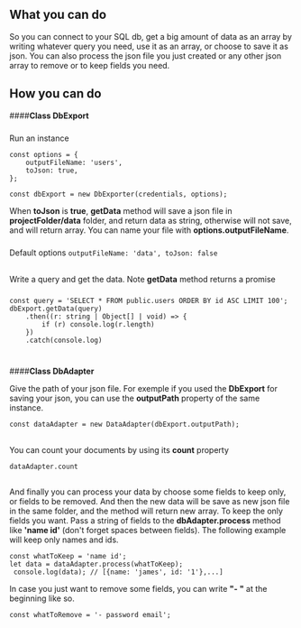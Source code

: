 ## What you can do
So you can connect to your SQL db, get a big amount of 
data as an array by writing whatever query you need, use it as an array,
or choose to save it as json. You can also process the json file
you just created or any other json array to remove or to keep fields you
need.

## How you can do

####**Class DbExport**
#####
Run an instance
~~~
const options = {
    outputFileName: 'users',
    toJson: true,
};

const dbExport = new DbExporter(credentials, options);
~~~
When **toJson** is **true**, **getData** method will save a json file in **projectFolder/data** folder, and return 
data as string, otherwise will not save, and will return array. You can name your file with **options.outputFileName**.
#####
Default options
`outputFileName: 'data', toJson: false`
##
Write a query and get the data. Note **getData** method returns a promise
#####
~~~
const query = 'SELECT * FROM public.users ORDER BY id ASC LIMIT 100';
dbExport.getData(query)
    .then((r: string | Object[] | void) => {
        if (r) console.log(r.length)
    })
    .catch(console.log)
~~~
#
####**Class DbAdapter**

Give the path of your json file. For exemple if you used the **DbExport** for saving your json, you can use the **outputPath** property of the same instance.

`const dataAdapter = new DataAdapter(dbExport.outputPath);`
##
You can count your documents by using its **count** property

`dataAdapter.count`
##

And finally you can process your data by choose some 
fields to keep only, or fields to be removed. And 
then the new data will be save as new json file in 
the same folder, and the method will return new array.
To keep the only fields you want. Pass a string of fields to the 
**dbAdapter.process** method like **'name id'** (don't forget spaces between fields).
The following example will keep only names and ids.
~~~
const whatToKeep = 'name id';
let data = dataAdapter.process(whatToKeep);
 console.log(data); // [{name: 'james', id: '1'},...]
~~~
In case you just want to remove some fields, you can write **"- "** at the beginning like so.

`const whatToRemove = '- password email';`